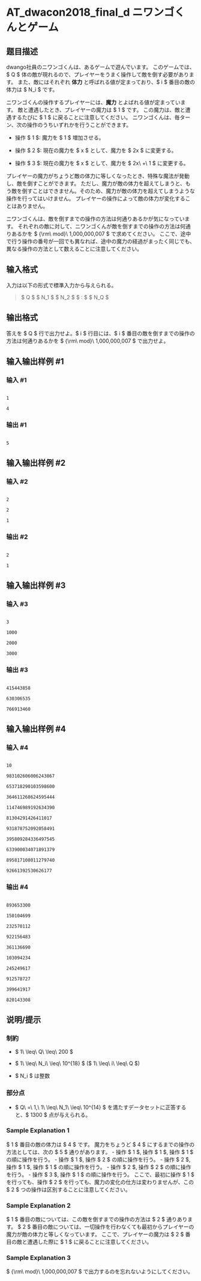 # AT_dwacon2018_final_d ニワンゴくんとゲーム

## 题目描述

[problemUrl]: https://atcoder.jp/contests/dwacon2018-final/tasks/dwacon2018_final_d

dwango社員のニワンゴくんは、あるゲームで遊んでいます。 このゲームでは、$ Q $ 体の敵が現れるので、プレイヤーをうまく操作して敵を倒す必要があります。 また、敵にはそれぞれ **体力** と呼ばれる値が定まっており、$ i $ 番目の敵の体力は $ N_i $ です。

ニワンゴくんの操作するプレイヤーには、**魔力** とよばれる値が定まっています。 敵と遭遇したとき、プレイヤーの魔力は $ 1 $ です。 この魔力は、敵と遭遇するたびに $ 1 $ に戻ることに注意してください。 ニワンゴくんは、毎ターン、次の操作のうちいずれかを行うことができます。

- 操作 $ 1 $: 魔力を $ 1 $ 増加させる。
- 操作 $ 2 $: 現在の魔力を $ x $ として、魔力を $ 2x $ に変更する。
- 操作 $ 3 $: 現在の魔力を $ x $ として、魔力を $ 2x\ +\ 1 $ に変更する。

プレイヤーの魔力がちょうど敵の体力に等しくなったとき、特殊な魔法が発動し、敵を倒すことができます。 ただし、魔力が敵の体力を超えてしまうと、もう敵を倒すことはできません。そのため、魔力が敵の体力を超えてしまうような操作を行ってはいけません。 プレイヤーの操作によって敵の体力が変化することはありません。

ニワンゴくんは、敵を倒すまでの操作の方法は何通りあるかが気になっています。 それぞれの敵に対して、ニワンゴくんが敵を倒すまでの操作の方法は何通りあるかを $ {\rm\ mod}\ 1,000,000,007 $ で求めてください。 ここで、途中で行う操作の番号が一回でも異なれば、途中の魔力の経過がまったく同じでも、異なる操作の方法として数えることに注意してください。

## 输入格式

入力は以下の形式で標準入力から与えられる。

> $ Q $ $ N_1 $ $ N_2 $ $ : $ $ N_Q $

## 输出格式

答えを $ Q $ 行で出力せよ。$ i $ 行目には、$ i $ 番目の敵を倒すまでの操作の方法は何通りあるかを $ {\rm\ mod}\ 1,000,000,007 $ で出力せよ。

## 输入输出样例 #1

### 输入 #1

```
1
4
```

### 输出 #1

```
5
```

## 输入输出样例 #2

### 输入 #2

```
2
2
1
```

### 输出 #2

```
2
1
```

## 输入输出样例 #3

### 输入 #3

```
3
1000
2000
3000
```

### 输出 #3

```
415443858
630306535
766913460
```

## 输入输出样例 #4

### 输入 #4

```
10
983102606006243867
653718290103598600
364611268624595444
114746989192634390
81304291426411017
931878752092058491
395809284336497545
633900034071891379
895817108011279740
92661392530626177
```

### 输出 #4

```
893653300
150104699
232570112
922156483
361136690
103094234
245249617
912578727
399641917
820143308
```

## 说明/提示

### 制約

- $ 1\ \leq\ Q\ \leq\ 200 $
- $ 1\ \leq\ N_i\ \leq\ 10^{18} $ ($ 1\ \leq\ i\ \leq\ Q $)
- $ N_i $ は整数

### 部分点

- $ Q\ =\ 1,\ 1\ \leq\ N_1\ \leq\ 10^{14} $ を満たすデータセットに正答すると、$ 1300 $ 点が与えられる。

### Sample Explanation 1

$ 1 $ 番目の敵の体力は $ 4 $ です。 魔力をちょうど $ 4 $ にするまでの操作の方法としては、次の $ 5 $ 通りがあります。 - 操作 $ 1 $, 操作 $ 1 $, 操作 $ 1 $ の順に操作を行う。 - 操作 $ 1 $, 操作 $ 2 $ の順に操作を行う。 - 操作 $ 2 $, 操作 $ 1 $, 操作 $ 1 $ の順に操作を行う。 - 操作 $ 2 $, 操作 $ 2 $ の順に操作を行う。 - 操作 $ 3 $, 操作 $ 1 $ の順に操作を行う。 ここで、最初に操作 $ 1 $ を行っても、操作 $ 2 $ を行っても、魔力の変化の仕方は変わりませんが、この $ 2 $ つの操作は区別することに注意してください。

### Sample Explanation 2

$ 1 $ 番目の敵については、この敵を倒すまでの操作の方法は $ 2 $ 通りあります。 $ 2 $ 番目の敵については、一切操作を行わなくても最初からプレイヤーの魔力が敵の体力と等しくなっています。 ここで、プレイヤーの魔力は $ 2 $ 番目の敵と遭遇した際に $ 1 $ に戻ることに注意してください。

### Sample Explanation 3

$ {\rm\ mod}\ 1,000,000,007 $ で出力するのを忘れないようにしてください。